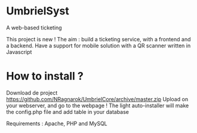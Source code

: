 # UmbrielSyst
A web-based ticketing


This project is new !
The aim : build a ticketing service, with a frontend and a backend. Have a support for mobile solution with a QR scanner
written in Javascript



# How to install ?
Download de project https://github.com/NRagnarok/UmbrielCore/archive/master.zip
Upload on your webserver, and go to the webpage !
The light auto-installer will make the config.php file and add table in your database

Requirements : Apache, PHP and MySQL
